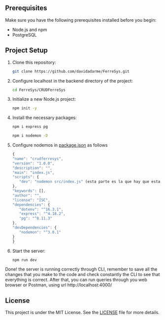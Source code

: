 ## Prerequisites

Make sure you have the following prerequisites installed before you begin:

- Node.js and npm
- PostgreSQL

## Project Setup

1. Clone this repository:

   ```bash
   git clone https://github.com/davidadarme/FerreSys.git
   ```

2. Configure localhost in the backend directory of the project:

   ```bash
   cd FerreSys/CRUDFerreSys
   ```

3. Initialize a new Node.js project:

   ```bash
   npm init -y
   ```

4. Install the necessary packages:

    ```bash
    npm i express pg
    ```
    
    ```bash
    npm i nodemon -D
    ```


5. Configure nodemos in [package.json](
CRUDFerreSys/src/controllers/index.controller.js) as follows

   ```javascript
   {
   "name": "crudferresys",
   "version": "1.0.0",
   "description": "",
   "main": "index.js",
   "scripts": {
      "dev": "nodemon src/index.js" (esta parte es la que hay que establecer.)
   },
   "keywords": [],
   "author": "",
   "license": "ISC",
   "dependencies": {
      "dotenv": "^16.3.1",
      "express": "^4.18.2",
      "pg": "^8.11.3"
   },
   "devDependencies": {
      "nodemon": "^3.0.1"
   }
   }

   ```

6. Start the server:

    ```bash
    npm run dev
    ```

Done! the server is running correctly through CLI, remember to save all the changes that you make to the code and check constantly the CLI to see that everything is correct. After that, you can run queries through you web browser or Postman, using url http://localhost:4000/

## License

This project is under the MIT License. See the [LICENSE](LICENSE) file for more details.
